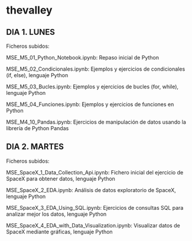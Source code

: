 # thevalley

## DIA 1. LUNES

Ficheros subidos:

MSE_M5_01_Python_Notebook.ipynb: Repaso inicial de Python

MSE_M5_02_Condicionales.ipynb: Ejemplos y ejercicios de condicionales (if, else), lenguaje Python

MSE_M5_03_Bucles.ipynb: Ejemplos y ejercicios de bucles (for, while), lenguaje Python

MSE_M5_04_Funciones.ipynb: Ejemplos y ejercicios de funciones en Python

MSE_M4_10_Pandas.ipynb: Ejercicios de manipulación de datos usando la librería de Python Pandas


## DIA 2. MARTES

Ficheros subidos:

MSE_SpaceX_1_Data_Collection_Api.ipynb: Fichero inicial del ejercicio de SpaceX para obtener datos, lenguaje Python

MSE_SpaceX_2_EDA.ipynb: Análisis de datos exploratorio de SpaceX, lenguaje Python

MSE_SpaceX_3_EDA_Using_SQL.ipynb: Ejercicios de consultas SQL para analizar mejor los datos, lenguaje Python

MSE_SpaceX_4_EDA_with_Data_Visualization.ipynb: Visualizar datos de SpaceX mediante gráficas, lenguaje Python
